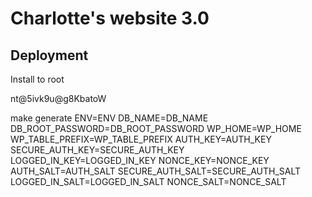 # Charlotte's website 3.0

## Deployment
Install to root


nt@5ivk9u@g8KbatoW


make generate ENV=ENV DB_NAME=DB_NAME DB_ROOT_PASSWORD=DB_ROOT_PASSWORD WP_HOME=WP_HOME WP_TABLE_PREFIX=WP_TABLE_PREFIX AUTH_KEY=AUTH_KEY SECURE_AUTH_KEY=SECURE_AUTH_KEY LOGGED_IN_KEY=LOGGED_IN_KEY NONCE_KEY=NONCE_KEY AUTH_SALT=AUTH_SALT SECURE_AUTH_SALT=SECURE_AUTH_SALT LOGGED_IN_SALT=LOGGED_IN_SALT NONCE_SALT=NONCE_SALT